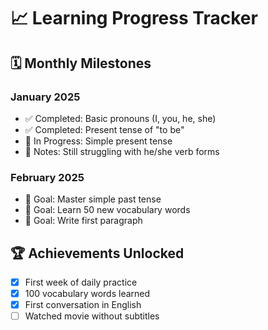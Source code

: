 # 📈 Learning Progress Tracker

## 🗓️ Monthly Milestones

### January 2025
- ✅ Completed: Basic pronouns (I, you, he, she)
- ✅ Completed: Present tense of "to be"
- 🔄 In Progress: Simple present tense
- 📝 Notes: Still struggling with he/she verb forms

### February 2025
- 🎯 Goal: Master simple past tense
- 🎯 Goal: Learn 50 new vocabulary words
- 🎯 Goal: Write first paragraph

## 🏆 Achievements Unlocked
- [x] First week of daily practice
- [x] 100 vocabulary words learned
- [x] First conversation in English
- [ ] Watched movie without subtitles